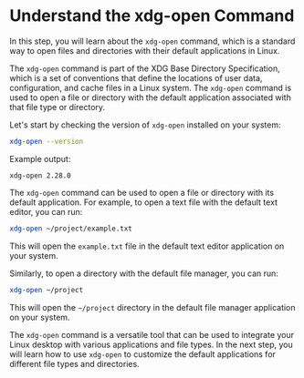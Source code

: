 # Understand the xdg-open Command

In this step, you will learn about the `xdg-open` command, which is a standard way to open files and directories with their default applications in Linux.

The `xdg-open` command is part of the XDG Base Directory Specification, which is a set of conventions that define the locations of user data, configuration, and cache files in a Linux system. The `xdg-open` command is used to open a file or directory with the default application associated with that file type or directory.

Let's start by checking the version of `xdg-open` installed on your system:

```bash
xdg-open --version
```

Example output:

```
xdg-open 2.28.0
```

The `xdg-open` command can be used to open a file or directory with its default application. For example, to open a text file with the default text editor, you can run:

```bash
xdg-open ~/project/example.txt
```

This will open the `example.txt` file in the default text editor application on your system.

Similarly, to open a directory with the default file manager, you can run:

```bash
xdg-open ~/project
```

This will open the `~/project` directory in the default file manager application on your system.

The `xdg-open` command is a versatile tool that can be used to integrate your Linux desktop with various applications and file types. In the next step, you will learn how to use `xdg-open` to customize the default applications for different file types and directories.
